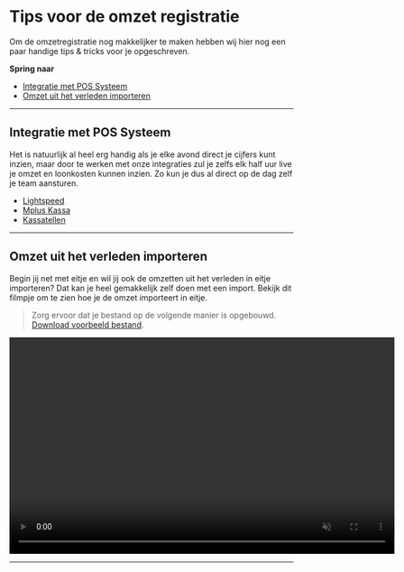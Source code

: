 # Tips voor de omzet registratie

Om de omzetregistratie nog makkelijker te maken hebben wij hier nog een paar handige tips & tricks voor je opgeschreven.

**Spring naar**
* [Integratie met POS Systeem](tips-omzet?id=integratie-met-pos-systeem)
* [Omzet uit het verleden importeren](tips-omzet?id=omzet-uit-het-verleden-importeren)

---

## Integratie met POS Systeem

Het is natuurlijk al heel erg handig als je elke avond direct je cijfers kunt inzien, maar door te werken met onze integraties zul je zelfs elk half uur live je omzet en loonkosten kunnen inzien. Zo kun je dus al direct op de dag zelf je team aansturen.

* [Lightspeed](lightspeed.md)	
* [Mplus Kassa](mplus.md)	
* [Kassatellen](kassatellen.md)	


---

## Omzet uit het verleden importeren
Begin jij net met eitje en wil jij ook de omzetten uit het verleden in eitje importeren? Dat kan je heel gemakkelijk zelf doen met een import. Bekijk dit filmpje om te zien hoe je de omzet importeert in eitje.

> Zorg ervoor dat je bestand op de volgende manier is opgebouwd. [Download voorbeeld bestand](https://eitje-prod.s3-eu-west-1.amazonaws.com/own/eitje_example_revenue_import.xlsx).

<video controls
       muted 
       src="/assets/omzetImport.mov"
       width="683"
       height="384">
</video>

---